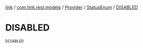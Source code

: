 [link](../../../index.md) / [com.tink.rest.models](../../index.md) / [Provider](../index.md) / [StatusEnum](index.md) / [DISABLED](./-d-i-s-a-b-l-e-d.md)

# DISABLED

`DISABLED`